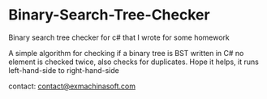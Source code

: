# Binary-Search-Tree-Checker
Binary search tree checker for c# that I wrote for some homework


A simple algorithm for checking if a binary tree is BST written in C# no element is checked twice, also checks for duplicates. 
Hope it helps, it runs left-hand-side to right-hand-side

contact:
contact@exmachinasoft.com
